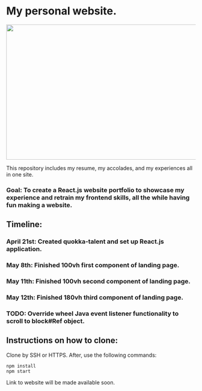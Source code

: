 # My personal website.

<img src="https://user-images.githubusercontent.com/68435081/233759182-7c343ffe-312a-4e0a-939f-0435be21b765.png" width="800" height="360">

This repository includes my resume, my accolades, and my experiences all in one site.

### Goal: To create a React.js website portfolio to showcase my experience and retrain my frontend skills, all the while having fun making a website.

## Timeline:

### April 21st: Created quokka-talent and set up React.js application.

### May 8th: Finished 100vh first component of landing page.

### May 11th: Finished 100vh second component of landing page.

### May 12th: Finished 180vh third component of landing page.

### TODO: Override wheel Java event listener functionality to scroll to block\#Ref object.

## Instructions on how to clone:

Clone by SSH or HTTPS. After, use the following commands:

```
npm install
npm start
```

Link to website will be made available soon.
